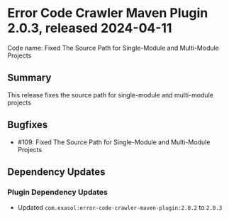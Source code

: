 # Error Code Crawler Maven Plugin 2.0.3, released 2024-04-11

Code name: Fixed The Source Path for Single-Module and Multi-Module Projects

## Summary

This release fixes the source path for single-module and multi-module projects

## Bugfixes

* #109: Fixed The Source Path for Single-Module and Multi-Module Projects

## Dependency Updates

### Plugin Dependency Updates

* Updated `com.exasol:error-code-crawler-maven-plugin:2.0.2` to `2.0.3`
